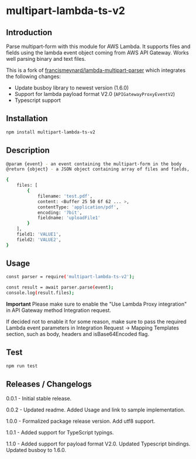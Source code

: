 # multipart-lambda-ts-v2

## Introduction

Parse multipart-form with this module for AWS Lambda. It supports files and fields using the lambda event object coming from AWS API Gateway. Works well parsing binary and text files.

This is a fork of [francismeynard/lambda-multipart-parser](https://github.com/francismeynard/lambda-multipart-parser) which integrates the following changes:

- Update busboy library to newest version (1.6.0)
- Support for lambda payload format V2.0 (`APIGatewayProxyEventV2`)
- Typescript support

## Installation

```bash
npm install multipart-lambda-ts-v2
```

## Description

```bash
@param {event} - an event containing the multipart-form in the body
@return {object} - a JSON object containing array of files and fields, sample below.

{
    files: [
        {
            filename: 'test.pdf',
            content: <Buffer 25 50 6f 62 ... >,
            contentType: 'application/pdf',
            encoding: '7bit',
            fieldname: 'uploadFile1'
        }
    ],
    field1: 'VALUE1',
    field2: 'VALUE2',
}
```

## Usage

```bash
const parser = require('multipart-lambda-ts-v2');

const result = await parser.parse(event);
console.log(result.files);
```

**Important**
Please make sure to enable the "Use Lambda Proxy integration" in API Gateway method Integration request.

If decided not to enable it for some reason, make sure to pass the required Lambda event parameters in Integration Request -> Mapping Templates section, such as body, headers and isBase64Encoded flag.

## Test

```bash
npm run test
```

## Releases / Changelogs

0.0.1 - Initial stable release.

0.0.2 - Updated readme. Added Usage and link to sample implementation.

1.0.0 - Formalized package release version. Add utf8 support.

1.0.1 - Added support for TypeScript typings.

1.1.0 - Added support for payload format V2.0. Updated Typescript bindings. Updated busboy to 1.6.0.
